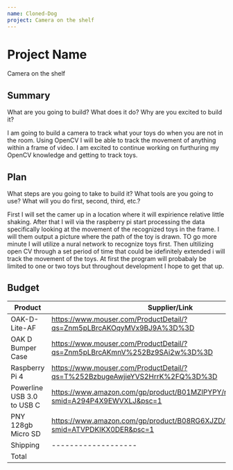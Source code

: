 ```yaml
---
name: Cloned-Dog
project: Camera on the shelf
---
```


# Project Name
Camera on the shelf
## Summary

What are you going to build? What does it do? Why are you excited to build it?

I am going to build a camera to track what your toys do when you are not in the room. Using OpenCV I will be able to track the movement of anything within a 
frame of video. I am excited to continue working on furthuring my OpenCV knowledge and getting to track toys.

## Plan

What steps are you going to take to build it? What tools are you going to use? What will you do first, second, third, etc.?

First I will set the camer up in a location where it will expirience relative little shaking. After that I will via the raspberry 
pi start processing the data specifically looking at the movement of the recognized toys in the frame. I will them output a picture where the path of the toy 
is drawn. TO go more minute I will utilize a nural network to recognize toys first. Then ultilizing open CV through a set period of time that could be idefinitely
extended i will track the movement of the toys. At first the program will probabaly be limited to one or two toys but throughout development I hope to get that up.

## Budget

| Product         | Supplier/Link                         | Cost   |
| --------------- | ------------------------------------- | ------ |
| OAK-D-Lite-AF   | https://www.mouser.com/ProductDetail/?qs=Znm5pLBrcAKOqyMVx9BJ9A%3D%3D | $149.00 |
| OAK D Bumper Case | https://www.mouser.com/ProductDetail/?qs=Znm5pLBrcAKmnV%252Bz9SAi2w%3D%3D  | $14.99 |
| Raspberry Pi 4 | https://www.mouser.com/ProductDetail/?qs=T%252BzbugeAwjieYVS2HrrK%2FQ%3D%3D | $45.00 |
| Powerline USB 3.0 to USB C | https://www.amazon.com/gp/product/B01MZIPYPY/ref=ewc_pr_img_1?smid=A294P4X9EWVXLJ&psc=1 | $14.99 |
| PNY 128gb Micro SD | https://www.amazon.com/gp/product/B08RG6XJZD/ref=ewc_pr_img_2?smid=ATVPDKIKX0DER&psc=1 | $12.99 |
| Shipping | ------------------- | $9.79 |
| Total           |                                       | $246.76 |
